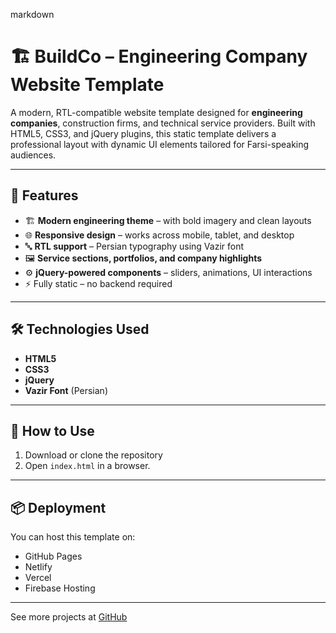 
markdown
# 🏗️ BuildCo – Engineering Company Website Template

A modern, RTL-compatible website template designed for **engineering companies**, construction firms, and technical service providers. Built with HTML5, CSS3, and jQuery plugins, this static template delivers a professional layout with dynamic UI elements tailored for Farsi-speaking audiences.

---

## 🚀 Features

- 🏗️ **Modern engineering theme** – with bold imagery and clean layouts
- 🌐 **Responsive design** – works across mobile, tablet, and desktop
- 🔤 **RTL support** – Persian typography using Vazir font
- 🖼️ **Service sections, portfolios, and company highlights**
- ⚙️ **jQuery-powered components** – sliders, animations, UI interactions
- ⚡ Fully static – no backend required

---

## 🛠️ Technologies Used

- **HTML5**
- **CSS3**
- **jQuery**
- **Vazir Font** (Persian)

---

## 🧪 How to Use

1. Download or clone the repository
2. Open `index.html` in a browser.

---

## 📦 Deployment

You can host this template on:

* GitHub Pages
* Netlify
* Vercel
* Firebase Hosting

---

See more projects at [GitHub](https://github.com/ZahraAlimohammadi33) 
